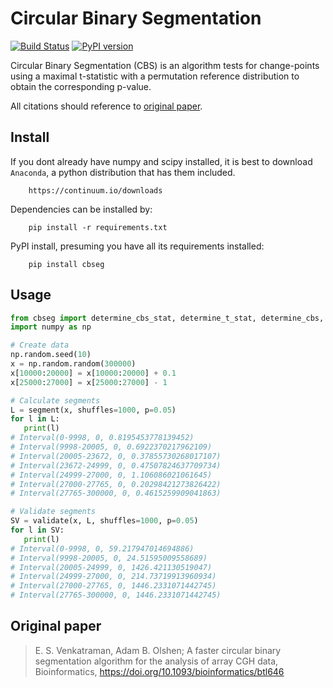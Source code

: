 # Circular Binary Segmentation

[![Build Status](https://travis-ci.org/kylessmith/cbseg.svg?branch=master)](https://travis-ci.org/kylessmith/cbseg) [![PyPI version](https://badge.fury.io/py/cbseg.svg)](https://badge.fury.io/py/cbseg)

Circular Binary Segmentation (CBS) is an algorithm tests for change-points 
using a maximal t-statistic with a permutation reference distribution to obtain 
the corresponding p-value.


All citations should reference to [original paper][paper].

## Install

If you dont already have numpy and scipy installed, it is best to download
`Anaconda`, a python distribution that has them included.  
```
    https://continuum.io/downloads
```

Dependencies can be installed by:

```
    pip install -r requirements.txt
```

PyPI install, presuming you have all its requirements installed:
```
    pip install cbseg
```

## Usage

```python
from cbseg import determine_cbs_stat, determine_t_stat, determine_cbs, segment, validate
import numpy as np

# Create data
np.random.seed(10)
x = np.random.random(300000)
x[10000:20000] = x[10000:20000] + 0.1
x[25000:27000] = x[25000:27000] - 1

# Calculate segments
L = segment(x, shuffles=1000, p=0.05)
for l in L:
   print(l)
# Interval(0-9998, 0, 0.8195453778139452)
# Interval(9998-20005, 0, 0.6922370217962109)
# Interval(20005-23672, 0, 0.37855730268017107)
# Interval(23672-24999, 0, 0.47507824637709734)
# Interval(24999-27000, 0, 1.106086021061645)
# Interval(27000-27765, 0, 0.20298421273826422)
# Interval(27765-300000, 0, 0.4615259909041863)

# Validate segments
SV = validate(x, L, shuffles=1000, p=0.05)
for l in SV:
   print(l)
# Interval(0-9998, 0, 59.217947014694886)
# Interval(9998-20005, 0, 24.51595009558689)
# Interval(20005-24999, 0, 1426.421130519047)
# Interval(24999-27000, 0, 214.73719913960934)
# Interval(27000-27765, 0, 1446.2331071442745)
# Interval(27765-300000, 0, 1446.2331071442745)

```


## Original paper

> E. S. Venkatraman, Adam B. Olshen; A faster circular binary segmentation algorithm for the analysis of array CGH data, Bioinformatics, https://doi.org/10.1093/bioinformatics/btl646


[paper]: https://academic.oup.com/bioinformatics/article/23/6/657/413480